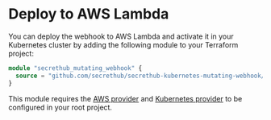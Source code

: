 # Deploy to AWS Lambda

You can deploy the webhook to AWS Lambda and activate it in your Kubernetes cluster by adding the following module to your Terraform project: 

```terraform
module "secrethub_mutating_webhook" {
  source = "github.com/secrethub/secrethub-kubernetes-mutating-webhook//deploy/aws-lambda?ref=v0.3.1"
}
```

This module requires the [AWS provider](https://registry.terraform.io/providers/hashicorp/aws/latest/docs) and [Kubernetes provider](https://registry.terraform.io/providers/hashicorp/kubernetes/latest/docs) to be configured in your root project.
